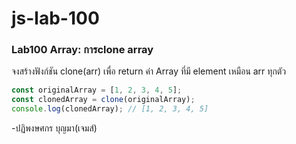 # js-lab-100
### Lab100 Array: การclone array
จงสร้างฟังก์ชัน clone(arr) เพื่อ return ค่า Array ที่มี element เหมือน arr ทุกตัว

```JavaScript
const originalArray = [1, 2, 3, 4, 5];
const clonedArray = clone(originalArray);
console.log(clonedArray); // [1, 2, 3, 4, 5]
```
-ปฏิพงษศกร บุญมา(เจมส์)